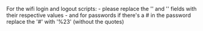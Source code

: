 For the wifi login and logout scripts:
	- please replace the '<yourusername>' and '<yourpassword>' fields with their respective values
	- and for passwords if there's a # in the password replace the '#' with '%23' (without the quotes)
